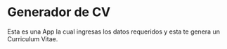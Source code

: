 # Generador de CV

Esta es una App la cual ingresas los datos requeridos y esta te genera un Curriculum Vitae.
